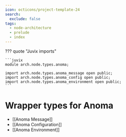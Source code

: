 ```yaml
---
icon: octicons/project-template-24
search:
  exclude: false
tags:
  - node-architecture
  - prelude
  - index
---
```


??? quote "Juvix imports"

    ```juvix
    module arch.node.types.anoma;

    import arch.node.types.anoma_message open public;
    import arch.node.types.anoma_config open public;
    import arch.node.types.anoma_environment open public;
    ```

# Wrapper types for Anoma

- [[Anoma Message]]
- [[Anoma Configuration]]
- [[Anoma Environment]]
